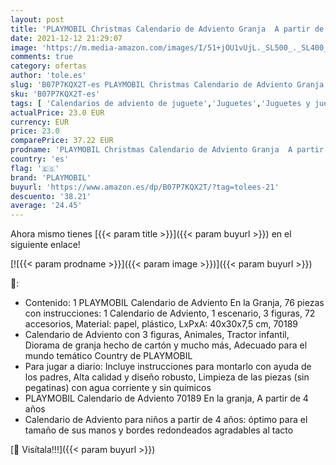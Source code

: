 ```yaml
---
layout: post
title: 'PLAYMOBIL Christmas Calendario de Adviento Granja  A partir de 4 años  70189 '
date: 2021-12-12 21:29:07
image: 'https://m.media-amazon.com/images/I/51+jOU1vUjL._SL500_._SL400_.jpg'
comments: true
category: ofertas
author: 'tole.es'
slug: 'B07P7KQX2T-es PLAYMOBIL Christmas Calendario de Adviento Granja A partir...'
sku: 'B07P7KQX2T-es'
tags: [ 'Calendarios de adviento de juguete','Juguetes','Juguetes y juegos','playmobil', ]
actualPrice: 23.0 EUR
currency: EUR
price: 23.0
comparePrice: 37.22 EUR
prodname: 'PLAYMOBIL Christmas Calendario de Adviento Granja  A partir de 4 años  70189 '
country: 'es'
flag: '🇪🇸'
brand: 'PLAYMOBIL'
buyurl: 'https://www.amazon.es/dp/B07P7KQX2T/?tag=tolees-21'
descuento: '38.21'
average: '24.45'
---
```


Ahora mismo tienes [{{< param title >}}]({{< param buyurl >}}) en el siguiente enlace!

[![{{< param prodname >}}]({{< param image >}})]({{< param buyurl >}})

🔎:

- Contenido: 1 PLAYMOBIL Calendario de Adviento En la Granja, 76 piezas con instrucciones: 1 Calendario de Adviento, 1 escenario, 3 figuras, 72 accesorios, Material: papel, plástico, LxPxA: 40x30x7,5 cm, 70189
- Calendario de Adviento con 3 figuras, Animales, Tractor infantil, Diorama de granja hecho de cartón y mucho más, Adecuado para el mundo temático Country de PLAYMOBIL
- Para jugar a diario: Incluye instrucciones para montarlo con ayuda de los padres, Alta calidad y diseño robusto, Limpieza de las piezas (sin pegatinas) con agua corriente y sin químicos
- PLAYMOBIL Calendario de Adviento 70189 En la granja, A partir de 4 años
- Calendario de Adviento para niños a partir de 4 años: óptimo para el tamaño de sus manos y bordes redondeados agradables al tacto

[🛒 Visítala!!!]({{< param buyurl >}})

